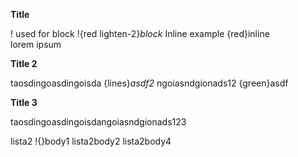 ﻿<!-- 
    Comments go here


    titulos 
-->

<!--  lista 1  -->
**Title**

! used for block !{red lighten-2}*block* 
Inline example {red}inline  
lorem ipsum 

**Title 2**    

taosdingoasdingoisda {lines}*asdf2* ngoiasndgionads12 {green}asdf


**Title 3**

taosdingoasdingoisdangoiasndgionads123




<!--  lista 2  -->

lista2 !{}body1
lista2body2
lista2body4